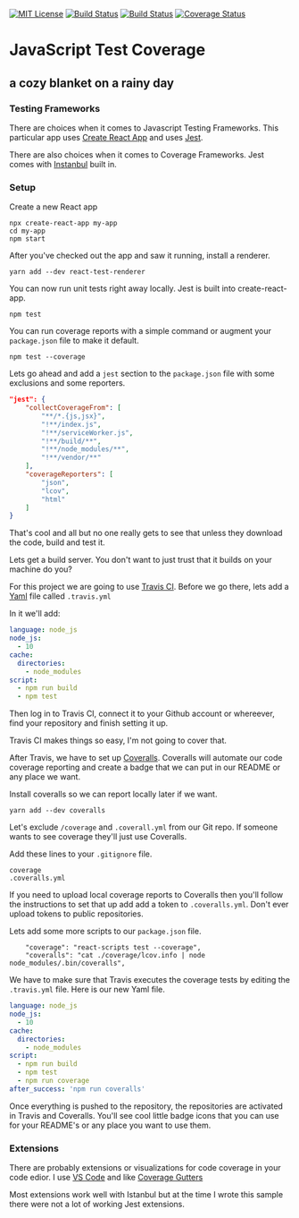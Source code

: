 [![MIT License](http://img.shields.io/badge/license-MIT-brightgreen.svg)](https://opensource.org/licenses/MIT)   [![Build Status](https://travis-ci.org/trendoid/JavaScriptTestCoverage.svg?branch=master)](https://travis-ci.org/trendoid/JavaScriptTestCoverage) [![Build Status](https://trendoid.visualstudio.com/JavaScriptTestCoverage/_apis/build/status/JavaScriptTestCoverage-CI?branchName=master)](https://trendoid.visualstudio.com/JavaScriptTestCoverage/_build/latest?definitionId=3&branchName=master)  [![Coverage Status](https://coveralls.io/repos/github/trendoid/JavaScriptTestCoverage/badge.svg?branch=master)](https://coveralls.io/github/trendoid/JavaScriptTestCoverage?branch=master) 
 
# JavaScript Test Coverage 
## a cozy blanket on a rainy day

### Testing Frameworks

There are choices when it comes to Javascript Testing Frameworks.  This particular app uses [Create React App](https://github.com/facebook/create-react-app) and uses [Jest](https://jestjs.io).

There are also choices when it comes to Coverage Frameworks.  Jest comes with [Instanbul](https://istanbul.js.org) built in.    

### Setup

Create a new React app
```
npx create-react-app my-app
cd my-app
npm start
```

After you've checked out the app and saw it running, install a renderer.
```
yarn add --dev react-test-renderer
```

You can now run unit tests right away locally.  Jest is built into create-react-app.
```
npm test
```

You can run coverage reports with a simple command or augment your `package.json` file to make it default.
```
npm test --coverage
```

Lets go ahead and add a `jest` section to the `package.json` file with some exclusions and some reporters.
```json
"jest": {
    "collectCoverageFrom": [
        "**/*.{js,jsx}",
        "!**/index.js",
        "!**/serviceWorker.js",
        "!**/build/**",
        "!**/node_modules/**",
        "!**/vendor/**"
    ],
    "coverageReporters": [
        "json",
        "lcov",
        "html"
    ]
}
```

That's cool and all but no one really gets to see that unless they download the code, build and test it.

Lets get a build server.  You don't want to just trust that it builds on your machine do you?

For this project we are going to use [Travis CI](https://www.travis-ci.com/).  Before we go there, lets add a [Yaml](https://yaml.org/) file called `.travis.yml`

In it we'll add:
```yaml
language: node_js
node_js:
  - 10
cache:
  directories:
    - node_modules
script:
  - npm run build
  - npm test
```
Then log in to Travis CI, connect it to your Github account or whereever, find your repository and finish setting it up.

Travis CI makes things so easy, I'm not going to cover that.

After Travis, we have to set up [Coveralls](https://coveralls.io).  Coveralls will automate our code coverage reporting and create a badge that we can put in our README or any place we want.

Install coveralls so we can report locally later if we want.
```
yarn add --dev coveralls
```

Let's exclude `/coverage` and `.coverall.yml` from our Git repo.  If someone wants to see coverage they'll just use Coveralls.

Add these lines to your `.gitignore` file.
```	
coverage
.coveralls.yml
```

If you need to upload local coverage reports to Coveralls then you'll follow the instructions to set that up add add a token to `.coveralls.yml`.  Don't ever upload tokens to public repositories.

Lets add some more scripts to our `package.json` file.

```
    "coverage": "react-scripts test --coverage",
    "coveralls": "cat ./coverage/lcov.info | node node_modules/.bin/coveralls",
```

We have to make sure that Travis executes the coverage tests by editing the `.travis.yml` file.  Here is our new Yaml file.

```yaml
language: node_js
node_js:
  - 10
cache:
  directories:
    - node_modules
script:
  - npm run build
  - npm test
  - npm run coverage
after_success: 'npm run coveralls'
```

Once everything is pushed to the repository, the repositories are activated in Travis and Coveralls. You'll see cool little badge icons that you can use for your README's or any place you want to use them.

### Extensions

There are probably extensions or visualizations for code coverage in your code edior. I use [VS Code](https://code.visualstudio.com) and like [Coverage Gutters](https://marketplace.visualstudio.com/items?itemName=ryanluker.vscode-coverage-gutters)

Most extensions work well with Istanbul but at the time I wrote this sample there were not a lot of working Jest extensions.
